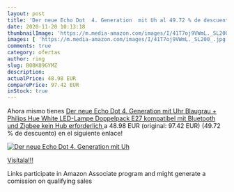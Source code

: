 ```yaml
---
layout: post
title: 'Der neue Echo Dot  4. Generation  mit Uh al 49.72 % de descuento'
date: 2020-11-20 10:13:18
thumbnailImage: 'https://m.media-amazon.com/images/I/41T7oj9VWmL._SL200_.jpg'
images: [ 'https://m.media-amazon.com/images/I/41T7oj9VWmL._SL200_.jpg' ]
comments: true
category: ofertas
author: ring
slug: B08K89GYMZ
description:
actualPrice: 48.98 EUR
comparePrice: 97.42 EUR
inStock: true
---
```


Ahora mismo tienes [Der neue Echo Dot  4. Generation  mit Uhr  Blaugrau + Philips Hue White LED-Lampe Doppelpack  E27   kompatibel mit Bluetooth und Zigbee  kein Hub erforderlich ](https://www.amazon.de/dp/B08K89GYMZ/?tag=tolees0ca-21) a 48.98 EUR (original: 97.42 EUR) (49.72 %  de descuento) en el siguiente enlace!

[![Der neue Echo Dot  4. Generation  mit Uh](https://m.media-amazon.com/images/I/41T7oj9VWmL._SL200_.jpg)](https://www.amazon.de/dp/B08K89GYMZ/?tag=tolees0ca-21)

[Visítala!!!](https://www.amazon.de/dp/B08K89GYMZ/?tag=tolees0ca-21)

Links participate in Amazon Associate program and might generate a comission on qualifying sales
